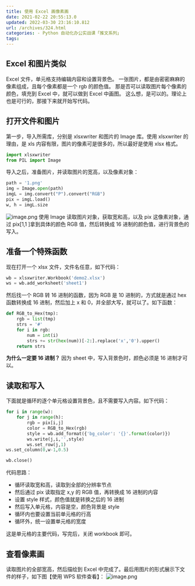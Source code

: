 ```yaml
---
title: 使用 Excel 画像素画
date: 2021-02-22 20:55:13.0
updated: 2022-03-30 23:16:10.812
url: /archives/324.html
categories: - Python 自动化办公实战课「推文系列」
tags: 
---
```




## Excel 和图片类似

Excel 文件，单元格支持编辑内容和设置背景色。 一张图片，都是由密密麻麻的像素组成，且每个像素都是一个 rgb 的颜色值。 那是否可以读取图片每个像素的颜色，填充到 Excel 中，就可以做到 Excel 中画图。 这么想，是可以的。理论上也是可行的，那接下来就开始写代码。

## 打开文件和图片

第一步，导入所需库，分别是 xlsxwriter 和图片的 Image 库。使用 xlsxwriter 的理由，是 xls 内容有限，图片的像素可是很多的，所以最好是使用 xlsx 格式。

```python
import xlsxwriter
from PIL import Image
```

导入之后，准备图片，并读取图片的宽高，以及像素对象：

```python
path = '1.png'
img = Image.open(path)
imgL = img.convert("P").convert("RGB")
pix = imgL.load()
w, h = imgL.size
```

![image.png](https://img-blog.csdnimg.cn/img_convert/09adec287daa1a8100137ce6c3807658.png) 使用 Image 读取图片对象，获取宽和高，以及 pix 这像素对象，通过 pix\[1,1 \]拿到具体的颜色 RGB 值，然后转换成 16 进制的颜色值，进行背景色的写入。

## 准备一个特殊函数

现在打开一个 xlsx 文件，文件名任意，如下代码：

```python
wb = xlsxwriter.Workbook('demo2.xlsx')
ws = wb.add_worksheet('sheet1')
```

然后找一个 RGB 转 16 进制的函数，因为 RGB 是 10 进制的，方式就是通过 hex 函数转换成 16 进制，然后加上 x 和 0，并全部大写，就可以了。如下函数：

```python
def RGB_to_Hex(tmp):
    rgb = list(tmp)
    strs = '#'
    for i in rgb:
        num = int(i)
        strs += str(hex(num))[-2:].replace('x','0').upper()
    return strs
```

**为什么一定要 16 进制？** 因为 sheet 中，写入背景色时，颜色必须是 16 进制才可以。

## 读取和写入

下面就是循环的逐个单元格设置背景色，且不需要写入内容。如下代码：

```python
for i in range(w):
    for j in range(h):
        rgb = pix[i,j]
        color = RGB_to_Hex(rgb)
        style = wb.add_format({'bg_color': '{}'.format(color)})
        ws.write(j,i,'',style)
        ws.set_row(j,1)
ws.set_column(0,w-1,0.5)

wb.close()
```

代码思路：

*   循环读取宽和高，读取到全部的分辨率节点
*   然后通过 pix 读取指定 x,y 的 RGB 值，再转换成 16 进制的内容
*   设置 style 样式，颜色值就是转换之后的 16 进制
*   然后写入单元格，内容是空，颜色背景是 style
*   循环内也要设置当前单元格的行高
*   循环外，统一设置单元格的宽度

这是单元格的主要代码，写完后，关闭 workbook 即可。

## 查看像素画

读取图片的全部宽高，然后描绘到 Excel 中完成了。最后用图片的形式展示下文件的样子，如下图【使用 WPS 软件查看】： ![image.png](https://img-blog.csdnimg.cn/img_convert/92165eb3467045d83760e1e62a3a4cf6.png)